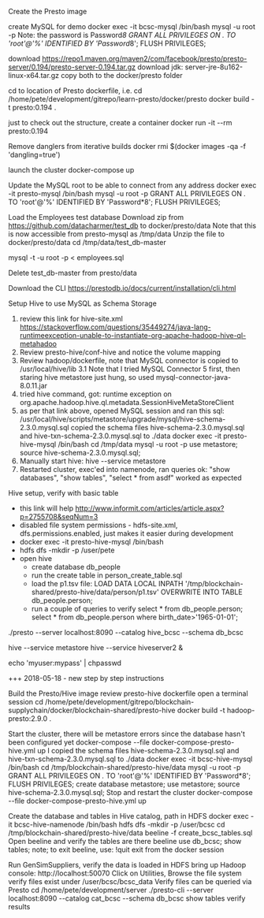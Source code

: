 Create the Presto image

create MySQL for demo
docker exec -it bcsc-mysql /bin/bash
mysql -u root -p
	Note: the password is Password*8
GRANT ALL PRIVILEGES ON *.* TO 'root'@'%' IDENTIFIED BY 'Password*8';
FLUSH PRIVILEGES;


download  https://repo1.maven.org/maven2/com/facebook/presto/presto-server/0.194/presto-server-0.194.tar.gz
download jdk: server-jre-8u162-linux-x64.tar.gz
copy both to the docker/presto folder

cd to location of Presto dockerfile, i.e. cd /home/pete/development/gitrepo/learn-presto/docker/presto
docker build -t presto:0.194 .

just to check out the structure, create a container
docker run -it --rm presto:0.194

Remove danglers from iterative builds
docker rmi $(docker images -qa -f 'dangling=true')

launch the cluster
docker-compose up

Update the MySQL root to be able to connect from any address
docker exec -it presto-mysql /bin/bash
mysql -u root -p
GRANT ALL PRIVILEGES ON *.* TO 'root'@'%' IDENTIFIED BY 'Password*8';
FLUSH PRIVILEGES;

Load the Employees test database
Download zip from https://github.com/datacharmer/test_db to docker/presto/data
Note that this is now accessible from presto-mysql as /tmp/data
Unzip the file to docker/presto/data
cd /tmp/data/test_db-master

mysql -t -u root -p < employees.sql

Delete test_db-master from presto/data

Download the CLI https://prestodb.io/docs/current/installation/cli.html

Setup Hive to use MySQL as Schema Storage
1. review this link for hive-site.xml https://stackoverflow.com/questions/35449274/java-lang-runtimeexception-unable-to-instantiate-org-apache-hadoop-hive-ql-metahadoo
2. Review presto-hive/conf-hive and notice the volume mapping 
3. Review hadoop/dockerfile, note that MySQL connector is copied to /usr/local/hive/lib
	3.1 Note that I tried MySQL Connector 5 first, then staring hive metastore just hung, so used mysql-connector-java-8.0.11.jar
4. tried hive command, got: runtime exception on org.apache.hadoop.hive.ql.metadata.SessionHiveMetaStoreClient
5. as per that link above, opened MySQL session and ran this sql: /usr/local/hive/scripts/metastore/upgrade/mysql/hive-schema-2.3.0.mysql.sql
	copied the schema files hive-schema-2.3.0.mysql.sql and hive-txn-schema-2.3.0.mysql.sql to ./data
	docker exec -it presto-hive-mysql /bin/bash
	cd /tmp/data
	mysql -u root -p
	use metastore;
	source hive-schema-2.3.0.mysql.sql;
6. Manually start hive: hive --service metastore
8. Restarted cluster, exec'ed into namenode, ran queries ok: "show databases", "show tables", "select * from asdf" worked as expected


Hive setup, verify with basic table
+ this link will help http://www.informit.com/articles/article.aspx?p=2755708&seqNum=3
+ disabled file system permissions - hdfs-site.xml, dfs.permissions.enabled, just makes it easier during development
+ docker exec -it presto-hive-mysql /bin/bash
+ hdfs dfs -mkdir -p /user/pete
+ open hive
	+ create database db_people
	+ run the create table in person_create_table.sql
	+ load the p1.tsv file:  LOAD DATA LOCAL INPATH '/tmp/blockchain-shared/presto-hive/data/person/p1.tsv' OVERWRITE INTO TABLE db_people.person;
	+ run a couple of queries to verify
		select * from db_people.person;
		select * from db_people.person where birth_date>'1965-01-01';
	
./presto --server localhost:8090 --catalog hive_bcsc --schema db_bcsc
 
hive --service metastore 
hive --service hiveserver2 &

echo 'myuser:mypass' | chpasswd


+++ 2018-05-18 - new step by step instructions

Build the Presto/Hive image
review presto-hive dockerfile
open a terminal session
cd /home/pete/development/gitrepo/blockchain-supplychain/docker/blockchain-shared/presto-hive
docker build -t hadoop-presto:2.9.0 .

Start the cluster, there will be metastore errors since the database hasn't been configured yet
docker-compose --file docker-compose-presto-hive.yml up
I copied the schema files hive-schema-2.3.0.mysql.sql and hive-txn-schema-2.3.0.mysql.sql to ./data
docker exec -it bcsc-hive-mysql /bin/bash
cd /tmp/blockchain-shared/presto-hive/data
mysql -u root -p
GRANT ALL PRIVILEGES ON *.* TO 'root'@'%' IDENTIFIED BY 'Password*8';
FLUSH PRIVILEGES;
create database metastore;
use metastore;
source hive-schema-2.3.0.mysql.sql;
Stop and restart the cluster
docker-compose --file docker-compose-presto-hive.yml up

Create the database and tables in Hive catalog, path in HDFS
docker exec -it bcsc-hive-namenode /bin/bash
hdfs dfs -mkdir -p /user/bcsc
cd /tmp/blockchain-shared/presto-hive/data
beeline -f create_bcsc_tables.sql
Open beeline and verify the tables are there
beeline
use db_bcsc;
show tables;
	note; to exit beeline, use: !quit
exit from the docker session

Run GenSimSuppliers, verify the data is loaded in HDFS 
bring up Hadoop console: http://localhost:50070
Click on Utilities, Browse the file system
verify files exist under /user/bcsc/bcsc_data
Verify files can be queried via Presto
cd /home/pete/development/server
./presto-cli --server localhost:8090 --catalog cat_bcsc --schema db_bcsc
show tables
	verify results

	

 
